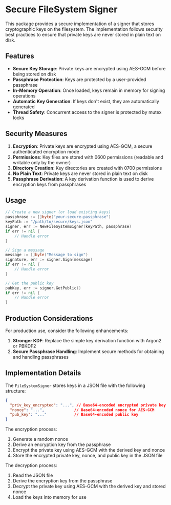 # Secure FileSystem Signer

This package provides a secure implementation of a signer that stores cryptographic keys on the filesystem. The implementation follows security best practices to ensure that private keys are never stored in plain text on disk.

## Features

- **Secure Key Storage**: Private keys are encrypted using AES-GCM before being stored on disk
- **Passphrase Protection**: Keys are protected by a user-provided passphrase
- **In-Memory Operation**: Once loaded, keys remain in memory for signing operations
- **Automatic Key Generation**: If keys don't exist, they are automatically generated
- **Thread Safety**: Concurrent access to the signer is protected by mutex locks

## Security Measures

1. **Encryption**: Private keys are encrypted using AES-GCM, a secure authenticated encryption mode
2. **Permissions**: Key files are stored with 0600 permissions (readable and writable only by the owner)
3. **Directory Creation**: Key directories are created with 0700 permissions
4. **No Plain Text**: Private keys are never stored in plain text on disk
5. **Passphrase Derivation**: A key derivation function is used to derive encryption keys from passphrases

## Usage

```go
// Create a new signer (or load existing keys)
passphrase := []byte("your-secure-passphrase")
keyPath := "/path/to/secure/keys.json"
signer, err := NewFileSystemSigner(keyPath, passphrase)
if err != nil {
    // Handle error
}

// Sign a message
message := []byte("Message to sign")
signature, err := signer.Sign(message)
if err != nil {
    // Handle error
}

// Get the public key
pubKey, err := signer.GetPublic()
if err != nil {
    // Handle error
}
```

## Production Considerations

For production use, consider the following enhancements:

1. **Stronger KDF**: Replace the simple key derivation function with Argon2 or PBKDF2
2. **Secure Passphrase Handling**: Implement secure methods for obtaining and handling passphrases

## Implementation Details

The `FileSystemSigner` stores keys in a JSON file with the following structure:

```json
{
  "priv_key_encrypted": "...", // Base64-encoded encrypted private key
  "nonce": "...",             // Base64-encoded nonce for AES-GCM
  "pub_key": "..."            // Base64-encoded public key
}
```

The encryption process:

1. Generate a random nonce
2. Derive an encryption key from the passphrase
3. Encrypt the private key using AES-GCM with the derived key and nonce
4. Store the encrypted private key, nonce, and public key in the JSON file

The decryption process:

1. Read the JSON file
2. Derive the encryption key from the passphrase
3. Decrypt the private key using AES-GCM with the derived key and stored nonce
4. Load the keys into memory for use
